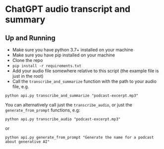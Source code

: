 # ChatGPT audio transcript and summary

## Up and Running

* Make sure you have python 3.7+ installed on your machine
* Make sure you have pip installed on your machine
* Clone the repo
* `pip install -r requirements.txt`
* Add your audio file somewhere relative to this script (the example file is just in the root)
* Call the `transcribe_and_summarize` function with the path to your audio file, e.g.

```
python api.py transcribe_and_summarize "podcast-excerpt.mp3"
```

You can alternatively call just the `transcribe_audio`, or just the `generate_from_prompt` functions, e.g:

```
python api.py transcribe_audio "podcast-excerpt.mp3"
```

or

```
python api.py generate_from_prompt "Generate the name for a podcast about generative AI"
```

